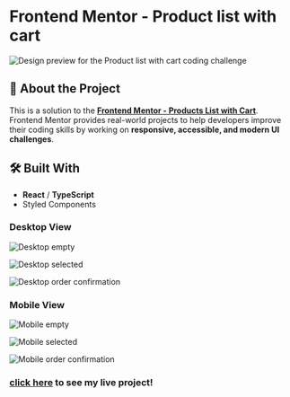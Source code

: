 # Frontend Mentor - Product list with cart

![Design preview for the Product list with cart coding challenge](/desktop-preview.png)

## 🚀 About the Project

This is a solution to the **[Frontend Mentor - Products List with Cart](https://www.frontendmentor.io/challenges/product-list-with-cart-5MmqLVAp_d)**.  
Frontend Mentor provides real-world projects to help developers improve their coding skills by working on **responsive, accessible, and modern UI challenges**.

## 🛠️ Built With

- **React** / **TypeScript**
- Styled Components

### Desktop View

![Desktop empty](/desktop-empty.png)

![Desktop selected](/desktop-preview.png)

![Desktop order confirmation](/desktop-order-confirmation.png)

### Mobile View

![Mobile empty](/mobile-empty.png)

![Mobile selected](/mobile-selected.png)

![Mobile order confirmation](/mobile-order-confirmation.png)

### [click here](https://product-list-with-cart.surge.sh/) to see my live project!